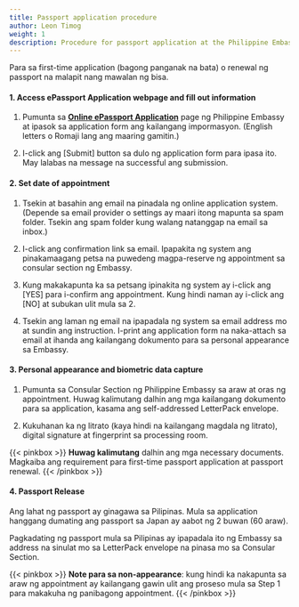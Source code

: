 ```yaml
---
title: Passport application procedure
author: Leon Timog
weight: 1
description: Procedure for passport application at the Philippine Embassy in Tokyo
---
```

Para sa first-time application (bagong panganak na bata) o renewal ng passport na malapit nang mawalan ng bisa.

#### 1. Access ePassport Application webpage and fill out information

1. Pumunta sa **[Online ePassport Application](https://tokyo.philembassy.net/pponline/)** page ng Philippine Embassy at ipasok sa application form ang kailangang impormasyon. (English letters o Romaji lang ang maaring gamitin.)

2. I-click ang [Submit] button sa dulo ng application form para ipasa ito. May lalabas na message na successful ang submission.

#### 2. Set date of appointment

1. Tsekin at basahin ang email na pinadala ng online application system. (Depende sa email provider o settings ay maari itong mapunta sa spam folder. Tsekin ang spam folder kung walang natanggap na email sa inbox.)

2. I-click ang confirmation link sa email. Ipapakita ng system ang pinakamaagang petsa na puwedeng magpa-reserve ng appointment sa consular section ng Embassy.

3. Kung makakapunta ka sa petsang ipinakita ng system ay i-click ang [YES] para i-confirm ang appointment. Kung hindi naman ay i-click ang [NO] at subukan ulit mula sa 2.

4. Tsekin ang laman ng email na ipapadala ng system sa email address mo at sundin ang instruction. I-print ang application form na naka-attach sa email at ihanda ang kailangang dokumento  para sa personal appearance sa Embassy.

#### 3. Personal appearance and biometric data capture

1. Pumunta sa Consular Section ng Philippine Embassy sa araw at oras ng appointment. Huwag kalimutang dalhin ang mga kailangang dokumento para sa application, kasama ang self-addressed LetterPack envelope.

2. Kukuhanan ka ng litrato (kaya hindi na kailangang magdala ng litrato), digital signature at fingerprint sa processing room.

{{< pinkbox >}}
**Huwag kalimutang** dalhin ang mga necessary documents. Magkaiba ang requirement para first-time passport application at passport renewal.
{{< /pinkbox >}}
            
#### 4. Passport Release

Ang lahat ng passport ay ginagawa sa Pilipinas. Mula sa application hanggang dumating ang passport sa Japan ay aabot ng 2 buwan (60 araw).

Pagkadating ng passport mula sa Pilipinas ay ipapadala ito ng Embassy sa address na sinulat mo sa LetterPack envelope na pinasa mo sa Consular Section.


{{< pinkbox >}}
**Note para sa non-appearance**: kung hindi ka nakapunta sa araw ng appointment ay kailangang gawin ulit ang proseso mula sa Step 1 para makakuha ng panibagong appointment.
{{< /pinkbox >}}
